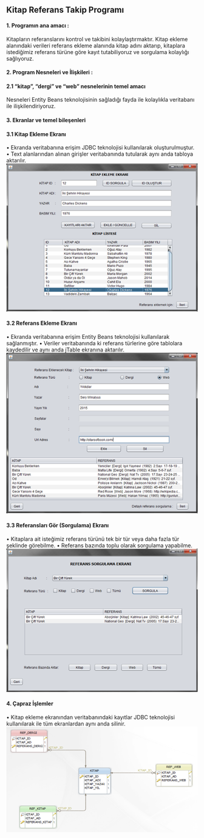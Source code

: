 ## Kitap Referans Takip Programı

#### 1. Programın ana amacı :
Kitapların referanslarını kontrol ve takibini kolaylaştırmaktır. Kitap ekleme alanındaki verileri referans ekleme alanında kitap adını aktarıp, kitaplara istediğimiz referans türüne göre kayıt tutabiliyoruz ve sorgulama kolaylığı sağlıyoruz.
#### 2. Program Nesneleri ve İlişkileri :
#### 2.1	“kitap”, “dergi” ve “web” nesnelerinin temel amacı
Nesneleri Entity Beans teknolojisinin sağladığı fayda ile kolaylıkla veritabanı ile ilişkilendiriyoruz.
#### 3. Ekranlar ve temel bileşenleri
#### 3.1	Kitap Ekleme Ekranı 
•	Ekranda veritabanına erişim JDBC teknolojisi kullanılarak oluşturulmuştur.<br>
•	Text alanlarından alınan girişler veritabanında tutularak aynı anda tabloya aktarılır.<br>
![1](https://github.com/ibrahimyyildirim/BookReferenceManagement/blob/master/img/1.png)<br>
#### 3.2	Referans Ekleme Ekranı
•	Ekranda veritabanına erişim Entity Beans teknolojisi kullanılarak sağlanmıştır.
•	Veriler veritabanında ki referans türlerine göre tablolara kaydedilir ve aynı anda jTable ekranına aktarılır.<br>
![2](https://github.com/ibrahimyyildirim/BookReferenceManagement/blob/master/img/2.png)<br>
#### 3.3	Referansları Gör (Sorgulama) Ekranı 
•	Kitaplara ait isteğimiz referans türünü tek bir tür veya daha fazla tür şeklinde görebilme.
•	Referans bazında toplu olarak sorgulama yapabilme.<br>
![3](https://github.com/ibrahimyyildirim/BookReferenceManagement/blob/master/img/3.png)<br>
#### 4. Çapraz İşlemler 
•	Kitap ekleme ekranından veritabanındaki kayıtlar JDBC teknolojisi kullanılarak ile tüm ekranlardan aynı anda silinir.<br>
![3](https://github.com/ibrahimyyildirim/BookReferenceManagement/blob/master/img/4.png)<br>
